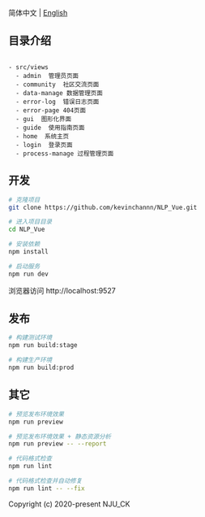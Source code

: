 简体中文 | [English](./README.md)

## 目录介绍

```

- src/views
  - admin  管理员页面
  - community  社区交流页面
  - data-manage 数据管理页面
  - error-log  错误日志页面
  - error-page 404页面
  - gui  图形化界面
  - guide  使用指南页面
  - home  系统主页
  - login  登录页面
  - process-manage 过程管理页面

```

## 开发

```bash
# 克隆项目
git clone https://github.com/kevinchannn/NLP_Vue.git

# 进入项目目录
cd NLP_Vue

# 安装依赖
npm install

# 启动服务
npm run dev
```

浏览器访问 http://localhost:9527

## 发布

```bash
# 构建测试环境
npm run build:stage

# 构建生产环境
npm run build:prod
```

## 其它

```bash
# 预览发布环境效果
npm run preview

# 预览发布环境效果 + 静态资源分析
npm run preview -- --report

# 代码格式检查
npm run lint

# 代码格式检查并自动修复
npm run lint -- --fix
```

Copyright (c) 2020-present NJU_CK
